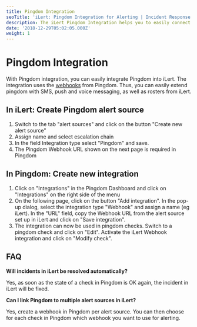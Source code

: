 ```yaml
---
title: Pingdom Integration
seoTitle: 'iLert: Pingdom Integration for Alerting | Incident Response | Uptime'
description: The iLert Pingdom Integration helps you to easily connect iLert with Pingdom.
date: '2018-12-29T05:02:05.000Z'
weight: 1
---
```


# Pingdom Integration

With Pingdom integration, you can easily integrate Pingdom into iLert. The integration uses the [webhooks](https://help.pingdom.com/hc/en-us/articles/207081599) from Pingdom. Thus, you can easily extend pingdom with SMS, push and voice messaging, as well as rosters from iLert.

## In iLert: Create Pingdom alert source <a id="create-alarm-source"></a>

1. Switch to the tab "alert sources" and click on the button "Create new alert source"
2. Assign name and select escalation chain
3. In the field Integration type select "Pingdom" and save.
4. The Pingdom Webhook URL shown on the next page is required in Pingdom

## In Pingdom: Create new integration <a id="create-integration"></a>

1. Click on "Integrations" in the Pingdom Dashboard and click on "Integrations" on the right side of the menu
2. On the following page, click on the button "Add integration". In the pop-up dialog, select the integration type "Webhook" and assign a name \(eg iLert\). In the "URL" field, copy the Webhook URL from the alert source set up in iLert and click on "Save integration".
3. The integration can now be used in pingdom checks. Switch to a pingdom check and click on "Edit". Activate the iLert Webhook integration and click on "Modify check".

## FAQ <a id="faq"></a>

**Will incidents in iLert be resolved automatically?**

Yes, as soon as the state of a check in Pingdom is OK again, the incident in iLert will be fixed.

**Can I link Pingdom to multiple alert sources in iLert?**

Yes, create a webhook in Pingdom per alert source. You can then choose for each check in Pingdom which webhook you want to use for alerting.

